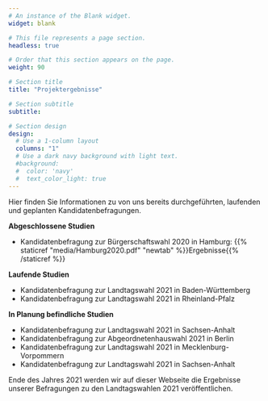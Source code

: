 ```yaml
---
# An instance of the Blank widget.
widget: blank

# This file represents a page section.
headless: true

# Order that this section appears on the page.
weight: 90

# Section title
title: "Projektergebnisse"

# Section subtitle
subtitle:

# Section design
design:
  # Use a 1-column layout
  columns: "1"
  # Use a dark navy background with light text.
  #background:
  #  color: 'navy'
  #  text_color_light: true
---
```


Hier finden Sie Informationen zu von uns bereits durchgeführten, laufenden und geplanten Kandidatenbefragungen.

**Abgeschlossene Studien**

* Kandidatenbefragung zur Bürgerschaftswahl 2020 in Hamburg: {{% staticref "media/Hamburg2020.pdf" "newtab" %}}Ergebnisse{{% /staticref %}}

**Laufende Studien**
* Kandidatenbefragung zur Landtagswahl 2021 in Baden-Württemberg
* Kandidatenbefragung zur Landtagswahl 2021 in Rheinland-Pfalz

**In Planung befindliche Studien**
* Kandidatenbefragung zur Landtagswahl 2021 in Sachsen-Anhalt
* Kandidatenbefragung zur Abgeordnetenhauswahl 2021 in Berlin
* Kandidatenbefragung zur Landtagswahl 2021 in Mecklenburg-Vorpommern
* Kandidatenbefragung zur Landtagswahl 2021 in Sachsen-Anhalt


Ende des Jahres 2021 werden wir auf dieser Webseite die Ergebnisse unserer Befragungen zu den Landtagswahlen 2021 veröffentlichen.

